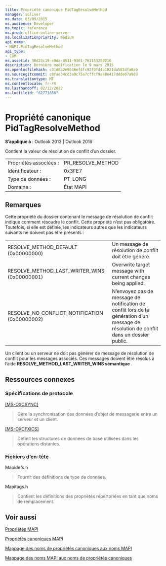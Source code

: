 ```yaml
---
title: Propriété canonique PidTagResolveMethod
manager: soliver
ms.date: 03/09/2015
ms.audience: Developer
ms.topic: reference
ms.prod: office-online-server
ms.localizationpriority: medium
api_name:
- MAPI.PidTagResolveMethod
api_type:
- COM
ms.assetid: 30d23c19-e0da-4511-9361-761153259216
description: Dernière modification le 9 mars 2015
ms.openlocfilehash: c01d8a2e9646ef4fc9270f44a1021da583dfa6eb
ms.sourcegitcommit: c0fae34cd3a9c75a7cffcf9ae8e417ddde07a989
ms.translationtype: MT
ms.contentlocale: fr-FR
ms.lasthandoff: 02/12/2022
ms.locfileid: "62771866"
---
```

# <a name="pidtagresolvemethod-canonical-property"></a>Propriété canonique PidTagResolveMethod

  
  
**S’applique à** : Outlook 2013 | Outlook 2016 
  
Contient la valeur de résolution de conflit d’un dossier.
  
|||
|:-----|:-----|
|Propriétés associées :  <br/> |PR_RESOLVE_METHOD  <br/> |
|Identificateur :  <br/> |0x3FE7  <br/> |
|Type de données :  <br/> |PT_LONG  <br/> |
|Domaine :  <br/> |État MAPI  <br/> |
   
## <a name="remarks"></a>Remarques

Cette propriété du dossier contenant le message de résolution de conflit indique comment résoudre le conflit. Cette propriété n’est pas obligatoire. Toutefois, si elle est définie, les indicateurs autres que les indicateurs suivants ne doivent pas être présents :
  
|||
|:-----|:-----|
|RESOLVE_METHOD_DEFAULT (0x00000000)  <br/> |Un message de résolution de conflit doit être généré. |
|RESOLVE_METHOD_LAST_WRITER_WINS (0x00000001)  <br/> |Overwrite target message with current changes being applied. |
|RESOLVE_NO_CONFLICT_NOTIFICATION (0x00000002)  <br/> |N’envoyez pas de message de notification de conflit lors de la génération d’un message de résolution de conflit dans un dossier public. |
   
Un client ou un serveur ne doit pas générer de message de résolution de conflit pour les messages associés. Ces messages doivent être résolus à l’aide **RESOLVE_METHOD_LAST_WRITER_WINS sémantique** . 
  
## <a name="related-resources"></a>Ressources connexes

### <a name="protocol-specifications"></a>Spécifications de protocole

[[MS-OXCSYNC]](https://msdn.microsoft.com/library/fd3e23ef-341a-4a8c-a0e9-6afecbb11c40%28Office.15%29.aspx)
  
> Gère la synchronisation des données d’objet de messagerie entre un serveur et un client.
    
[[MS-OXCFXICS]](https://msdn.microsoft.com/library/b9752f3d-d50d-44b8-9e6b-608a117c8532%28Office.15%29.aspx)
  
> Définit les structures de données de base utilisées dans les opérations distantes.
    
### <a name="header-files"></a>Fichiers d’en-tête

Mapidefs.h
  
> Fournit des définitions de type de données.
    
Mapitags.h
  
> Contient les définitions des propriétés répertoriées en tant que noms de remplacement.
    
## <a name="see-also"></a>Voir aussi



[Propriétés MAPI](mapi-properties.md)
  
[Propriétés canoniques MAPI](mapi-canonical-properties.md)
  
[Mappage des noms de propriétés canoniques aux noms MAPI](mapping-canonical-property-names-to-mapi-names.md)
  
[Mappage des noms MAPI aux noms de propriétés canoniques](mapping-mapi-names-to-canonical-property-names.md)


